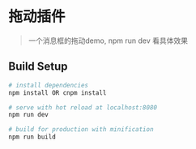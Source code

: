 # 拖动插件

> 一个消息框的拖动demo, npm run dev 看具体效果

## Build Setup

``` bash
# install dependencies
npm install OR cnpm install

# serve with hot reload at localhost:8080
npm run dev

# build for production with minification
npm run build

```
